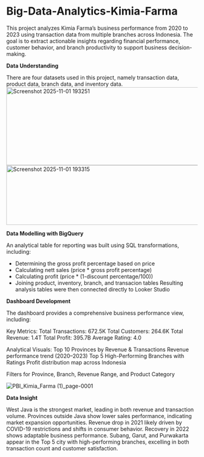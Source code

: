 # Big-Data-Analytics-Kimia-Farma

This project analyzes Kimia Farma’s business performance from 2020 to 2023 using transaction data from multiple branches across Indonesia. The goal is to extract actionable insights regarding financial performance, customer behavior, and branch productivity to support business decision-making.

**Data Understanding**

There are four datasets used in this project, namely transaction data, product data, branch data, and inventory data. 
<img width="632" height="205" alt="Screenshot 2025-11-01 193251" src="https://github.com/user-attachments/assets/00d8f20a-63aa-4475-b13d-ff8c9f589826" />
<img width="616" height="157" alt="Screenshot 2025-11-01 193315" src="https://github.com/user-attachments/assets/623fb040-302e-4499-8768-c3a502e059d3" />


**Data Modelling with BigQuery**

An analytical table for reporting was built using SQL transformations, including:
- Determining the gross profit percentage based on price
- Calculating nett sales (price * gross profit percentage)
- Calculating profit (price * (1-discount percentage/100))
- Joining product, inventory, branch, and transacion tables
Resulting analysis tables were then connected directly to Looker Studio

**Dashboard Development**

The dashboard provides a comprehensive business performance view, including:

Key Metrics:
Total Transactions: 672.5K
Total Customers: 264.6K
Total Revenue: 1.4T
Total Profit: 395.7B
Average Rating: 4.0

Analytical Visuals:
Top 10 Provinces by Revenue & Transactions
Revenue performance trend (2020–2023)
Top 5 High-Performing Branches with Ratings
Profit distribution map across Indonesia

Filters for Province, Branch, Revenue Range, and Product Category

![PBI_Kimia_Farma (1)_page-0001](https://github.com/user-attachments/assets/32a697c9-a8fc-46c9-aee9-df1db9d3be28)


**Data Insight**

West Java is the strongest market, leading in both revenue and transaction volume.
Provinces outside Java show lower sales performance, indicating market expansion opportunities.
Revenue drop in 2021 likely driven by COVID-19 restrictions and shifts in consumer behavior. Recovery in 2022 shows adaptable business performance.
Subang, Garut, and Purwakarta appear in the Top 5 city with high-performing branches, excelling in both transaction count and customer satisfaction.
